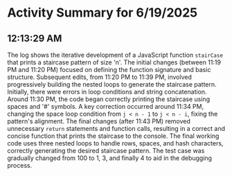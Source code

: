# Activity Summary for 6/19/2025

## 12:13:29 AM
The log shows the iterative development of a JavaScript function `stairCase` that prints a staircase pattern of size 'n'.  The initial changes (between 11:19 PM and 11:20 PM) focused on defining the function signature and basic structure.  Subsequent edits, from 11:20 PM to 11:39 PM, involved progressively building the nested loops to generate the staircase pattern.  Initially, there were errors in loop conditions and string concatenation.  Around 11:30 PM, the code began correctly printing the staircase using spaces and '#' symbols.  A key correction occurred around 11:34 PM, changing the space loop condition from `j < n - 1` to `j < n - i`, fixing the pattern's alignment.  The final changes (after 11:43 PM) removed unnecessary `return` statements and function calls, resulting in a correct and concise function that prints the staircase to the console.  The final working code uses three nested loops to handle rows, spaces, and hash characters, correctly generating the desired staircase pattern. The test case was gradually changed from 100 to 1, 3, and finally 4 to aid in the debugging process.
